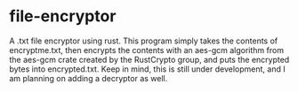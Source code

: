 # file-encryptor
A .txt file encryptor using rust. This program simply takes the contents of encryptme.txt, then encrypts the contents
with an aes-gcm algorithm from the aes-gcm crate created by the RustCrypto group, and puts the encrypted bytes into encrypted.txt. Keep in mind, this is still under development, and I am planning on adding a decryptor as well.

